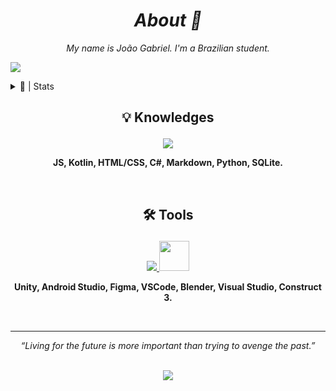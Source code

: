 *<h1 align="center">About 💮</h1>*


*<p align="center">My name is João Gabriel. I'm a Brazilian student.</p>*

![](https://komarev.com/ghpvc/?username=Noggurix&color=blueviolet)


  
<details><summary>📝 | Stats</summary>

<br>

<p align="center">
<a href="https://git.io/streak-stats">
<img height=140 src="https://streak-stats.demolab.com?user=Noggurix&theme=radical"/>
</a>
</p>

<p align="center">
<a href="https://github.com/anuraghazra/github-readme-stats">
  <img height=140 src="https://github-readme-stats.vercel.app/api?username=Noggurix&show_icons=true&theme=radical" />
</a>
</p>

<p align="center">
<a href="https://discord.com/users/688862058535583768">
<img height=160 src="https://lanyard.cnrad.dev/api/688862058535583768?showDisplayName=true&idleMessage=Probably%20studying..."/>
</a>
</p>

<br>

</details>




## <p align="center">💡 Knowledges</p>


<p align="center">
  <a href="https://skillicons.dev">
    <img src="https://skillicons.dev/icons?i=js,kotlin,html,css,cs,markdown,py,sqlite" />
  </a>
</p>


**<p align="center">JS, Kotlin, HTML/CSS, C#, Markdown, Python, SQLite.</p>**

<br>

 ## <p align="center">🛠 Tools</p>


<p align="center">
  <a href="https://skillicons.dev">
    <img src="https://skillicons.dev/icons?i=unity,androidstudio,figma,vscode,blender,visualstudio&theme=dark" /> <img src="https://encrypted-tbn0.gstatic.com/images?q=tbn:ANd9GcRO_6fm44vvdIe4S7zSnW97xjN1Fb6lZ2--Bicpb2AJCIah2dFvU-zBIAxo73VyECwZ0y0&usqp=CAU" style=width:48px;height:48px;/>
  </a>
</p>

**<p align="center">Unity, Android Studio, Figma, VSCode, Blender, Visual Studio, Construct 3.</p>**

<br>
<hr>

*<p align="center">“Living for the future is more important than trying to avenge the past.”</p>*


<p align="center">

<br>
  
<img src="https://i.pinimg.com/originals/3e/5c/57/3e5c57d83650ef8715f109c6aece35ef.gif"/>
</p>
